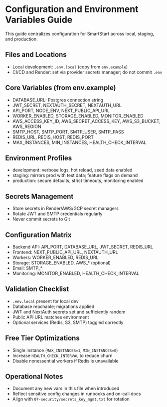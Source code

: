 # Configuration and Environment Variables Guide

This guide centralizes configuration for SmartStart across local, staging, and production.

## Files and Locations
- Local development: `.env.local` (copy from `env.example`)
- CI/CD and Render: set via provider secrets manager; do not commit `.env`

## Core Variables (from env.example)
- DATABASE_URL: Postgres connection string
- JWT_SECRET, NEXTAUTH_SECRET, NEXTAUTH_URL
- API_PORT, NODE_ENV, NEXT_PUBLIC_API_URL
- WORKER_ENABLED, STORAGE_ENABLED, MONITOR_ENABLED
- AWS_ACCESS_KEY_ID, AWS_SECRET_ACCESS_KEY, AWS_S3_BUCKET, AWS_REGION
- SMTP_HOST, SMTP_PORT, SMTP_USER, SMTP_PASS
- REDIS_URL, REDIS_HOST, REDIS_PORT
- MAX_INSTANCES, MIN_INSTANCES, HEALTH_CHECK_INTERVAL

## Environment Profiles
- development: verbose logs, hot reload, seed data enabled
- staging: mirrors prod with test data; feature flags on demand
- production: secure defaults, strict timeouts, monitoring enabled

## Secrets Management
- Store secrets in Render/AWS/GCP secret managers
- Rotate JWT and SMTP credentials regularly
- Never commit secrets to Git

## Configuration Matrix
- Backend API: API_PORT, DATABASE_URL, JWT_SECRET, REDIS_URL
- Frontend: NEXT_PUBLIC_API_URL, NEXTAUTH_URL
- Workers: WORKER_ENABLED, REDIS_URL
- Storage: STORAGE_ENABLED, AWS_* (optional)
- Email: SMTP_*
- Monitoring: MONITOR_ENABLED, HEALTH_CHECK_INTERVAL

## Validation Checklist
- `.env.local` present for local dev
- Database reachable; migrations applied
- JWT and NextAuth secrets set and sufficiently random
- Public API URL matches environment
- Optional services (Redis, S3, SMTP) toggled correctly

## Free Tier Optimizations
- Single instance (`MAX_INSTANCES=1`, `MIN_INSTANCES=0`)
- Increase `HEALTH_CHECK_INTERVAL` to reduce churn
- Disable nonessential workers if Redis is unavailable

## Operational Notes
- Document any new vars in this file when introduced
- Reflect sensitive config changes in runbooks and on-call docs
- Align with `07-security/secrets_key_mgmt.txt` for rotation
